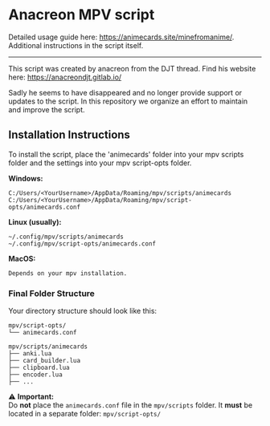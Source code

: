 # Anacreon MPV script

Detailed usage guide here: <https://animecards.site/minefromanime/>. Additional instructions in the script itself.

___

This script was created by anacreon from the DJT thread. Find his website here: https://anacreondjt.gitlab.io/

Sadly he seems to have disappeared and no longer provide support or updates to the script. In this repository we organize an effort to maintain and improve the script. 

## Installation Instructions

To install the script, place the 'animecards' folder into your mpv scripts folder and the settings into your mpv script-opts folder.

**Windows:**
```
C:/Users/<YourUsername>/AppData/Roaming/mpv/scripts/animecards
C:/Users/<YourUsername>/AppData/Roaming/mpv/script-opts/animecards.conf
```

**Linux (usually):**
```
~/.config/mpv/scripts/animecards
~/.config/mpv/script-opts/animecards.conf
```

**MacOS:**
```
Depends on your mpv installation.
```

### Final Folder Structure
Your directory structure should look like this:
```
mpv/script-opts/
└── animecards.conf

mpv/scripts/animecards
├── anki.lua
├── card_builder.lua
├── clipboard.lua
├── encoder.lua
├── ...
```

⚠️ **Important:**  
Do **not** place the `animecards.conf` file in the `mpv/scripts` folder. It **must** be located in a separate folder: `mpv/script-opts/`
